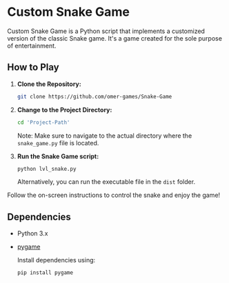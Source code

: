 # Custom Snake Game

Custom Snake Game is a Python script that implements a customized version of the classic Snake game. It's a game created for the sole purpose of entertainment.

## How to Play

1. **Clone the Repository:**

    ```bash
    git clone https://github.com/omer-games/Snake-Game
    ```

2. **Change to the Project Directory:**

    ```bash
    cd 'Project-Path'
    ```

    Note: Make sure to navigate to the actual directory where the `snake_game.py` file is located.

3. **Run the Snake Game script:**

    ```bash
    python lvl_snake.py
    ```

    Alternatively, you can run the executable file in the `dist` folder.

Follow the on-screen instructions to control the snake and enjoy the game!

## Dependencies

- Python 3.x
- [pygame](https://pypi.org/project/pygame/)

   Install dependencies using:

   ```bash
   pip install pygame
